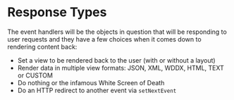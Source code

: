 # Response Types

The event handlers will be the objects in question that will be responding to user requests and they have a few choices when it comes down to rendering content back:

* Set a view to be rendered back to the user \(with or without a layout\) 
* Render data in multiple view formats: JSON, XML, WDDX, HTML, TEXT or CUSTOM
* Do nothing or the infamous White Screen of Death
* Do an HTTP redirect to another event via `setNextEvent`

